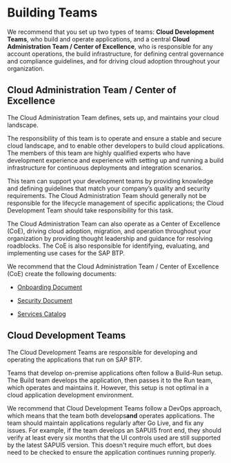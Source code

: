 <!-- loiofdeddf22a6964d86a199b9eb11c7075e -->

# Building Teams

We recommend that you set up two types of teams: **Cloud Development Teams**, who build and operate applications, and a central **Cloud Administration Team / Center of Excellence**, who is responsible for any account operations, the build infrastructure, for defining central governance and compliance guidelines, and for driving cloud adoption throughout your organization.

 <a name="loiof36d159b91004ebda56faf35c2ebd90d"/>

<!-- loiof36d159b91004ebda56faf35c2ebd90d -->

## Cloud Administration Team / Center of Excellence

The Cloud Administration Team defines, sets up, and maintains your cloud landscape.

The responsibility of this team is to operate and ensure a stable and secure cloud landscape, and to enable other developers to build cloud applications. The members of this team are highly qualified experts who have development experience and experience with setting up and running a build infrastructure for continuous deployments and integration scenarios.

This team can support your development teams by providing knowledge and defining guidelines that match your company’s quality and security requirements. The Cloud Administration Team should generally not be responsible for the lifecycle management of specific applications; the Cloud Development Team should take responsibility for this task.

The Cloud Administration Team can also operate as a Center of Excellence \(CoE\), driving cloud adoption, migration, and operation throughout your organization by providing thought leadership and guidance for resolving roadblocks. The CoE is also responsible for identifying, evaluating, and implementing use cases for the SAP BTP.

We recommend that the Cloud Administration Team / Center of Excellence \(CoE\) create the following documents:

-   [Onboarding Document](Creating_an_Onboarding_Process_for_Development_Projects_4bd29a8.md#loio4bd29a8a49c84727aeb81a8f60e74ea0__section_onboarding_doc)

-   [Security Document](Creating_an_Onboarding_Process_for_Development_Projects_4bd29a8.md#loio4bd29a8a49c84727aeb81a8f60e74ea0__section_security_doc)

-   [Services Catalog](Creating_an_Onboarding_Process_for_Development_Projects_4bd29a8.md#loio4bd29a8a49c84727aeb81a8f60e74ea0__section_services_catalog)


 <a name="loio4157200ef2644243aa74ae2770df1d94"/>

<!-- loio4157200ef2644243aa74ae2770df1d94 -->

## Cloud Development Teams

The Cloud Development Teams are responsible for developing and operating the applications that run on SAP BTP.

Teams that develop on-premise applications often follow a Build-Run setup. The Build team develops the application, then passes it to the Run team, which operates and maintains it. However, this setup is not optimal in a cloud application development environment.

We recommend that Cloud Development Teams follow a DevOps approach, which means that the team both develops**and** operates applications. The team should maintain applications regularly after Go Live, and fix any issues. For example, if the team develops an SAPUI5 front end, they should verify at least every six months that the UI controls used are still supported by the latest SAPUI5 version. This doesn't require much effort, but does need to be checked to ensure the application continues running properly.

